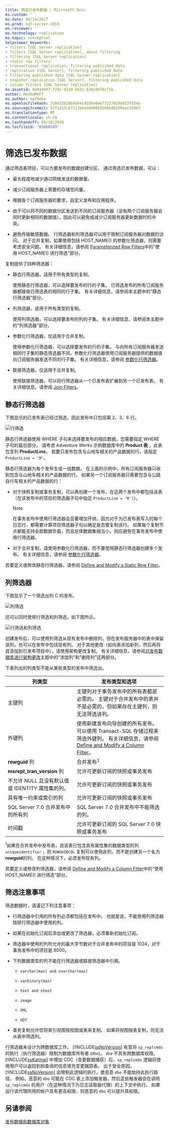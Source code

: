 ```yaml
---
title: 筛选已发布数据 | Microsoft Docs
ms.custom: ''
ms.date: 06/14/2017
ms.prod: sql-server-2014
ms.reviewer: ''
ms.technology: replication
ms.topic: conceptual
helpviewer_keywords:
- filters [SQL Server replication]
- filters [SQL Server replication], about filtering
- filtering [SQL Server replication]
- static row filters
- transactional replication, filtering published data
- replication [SQL Server], filtering published data
- filtering published data [SQL Server replication]
- snapshot replication [SQL Server], filtering published data
- column filters [SQL Server replication]
ms.assetid: 8a914947-72dc-4119-b631-b39c8070c71b
author: MashaMSFT
ms.author: mathoma
ms.openlocfilehash: 310e32b2804664c4189e8e677227018d853f934a
ms.sourcegitcommit: 57f1d15c67113bbadd40861b886d6929aacd3467
ms.translationtype: MT
ms.contentlocale: zh-CN
ms.lasthandoff: 06/18/2020
ms.locfileid: "85060549"
---
```

# <a name="filter-published-data"></a>筛选已发布数据
  通过筛选表项目，可以为要发布的数据创建分区。 通过筛选已发布数据，可以：  
  
-   最大程度地减少通过网络发送的数据量。  
  
-   减少订阅服务器上需要的存储空间量。  
  
-   根据各个订阅服务器的要求，自定义发布和应用程序。  
  
-   由于可以将不同的数据分区发送到不同的订阅服务器（没有两个订阅服务器会同时更新相同的数据值），因此可以避免或减少订阅服务器更新数据时的冲突。  
  
-   避免传输敏感数据。 行筛选器和列筛选器可以用于限制订阅服务器对数据的访问。 对于合并复制，如果使用包括 HOST_NAME() 的参数化筛选器，则需要考虑安全问题。 有关详细信息，请参阅 [Parameterized Row Filters](../merge/parameterized-filters-parameterized-row-filters.md)中的“使用 HOST_NAME() 进行筛选”部分。  
  
 复制提供了四种筛选器：  
  
-   静态行筛选器，适用于所有类型的复制。  
  
     使用静态行筛选器，可以选择要发布的行的子集。 已筛选发布的所有订阅服务器都接收已筛选表的相同的行子集。 有关详细信息，请参阅本主题中的“静态行筛选器”部分。  
  
-   列筛选器，适用于所有类型的复制。  
  
     使用列筛选器，可以选择要发布的列的子集。 有关详细信息，请参阅本主题中的“列筛选器”部分。  
  
-   参数化行筛选器，仅适用于合并复制。  
  
     使用参数化行筛选器，可以选择要发布的行的子集。 与向所有订阅服务器发送相同行子集的静态筛选器不同，参数化行筛选器使用订阅服务器提供的数据值向订阅服务器发送不同的行子集。 有关详细信息，请参阅 [参数化行筛选器](../merge/parameterized-filters-parameterized-row-filters.md)。  
  
-   联接筛选器，仅适用于合并复制。  
  
     使用联接筛选器，可以将行筛选器从一个已发布表扩展到另一个已发布表。 有关详细信息，请参阅 [Join Filters](../merge/join-filters.md)。  
  
## <a name="static-row-filters"></a>静态行筛选器  
 下图显示的已发布表已经过筛选，因此发布中只包括第 2、3、6 行。  
  
 ![行筛选](../media/repl-16.gif "行筛选")  
  
 静态行筛选器使用 WHERE 子句来选择要发布的相应数据，您需要指定 WHERE 子句的最后部分。 请考虑 Adventure Works 示例数据库中的 **Product 表** ，此表包含列 **ProductLine**。 若要只发布包含与山地车相关的产品数据的行，请指定 `ProductLine = 'M'`。  
  
 静态行筛选器为每个发布生成一组数据。 在上面的示例中，所有订阅服务器只收到包含与山地车相关的产品数据的行。 如果另一个订阅服务器只需要包含与公路自行车相关的产品数据的行：  
  
-   对于快照复制或事务复制，可以再创建一个发布，在这两个发布中都包括该表（在该发布中的项目的筛选器子句中指定 `ProductLine = 'R')`）。  
  
    > [!NOTE]  
    >  在事务发布中使用行筛选器会显著增加开销，因为对于为已发布表写入的每个日志行，都需要计算项目筛选器子句以确定是否要复制该行。 如果每个复制节点都能支持全部数据负载，而且总体数据集相当小，则应避免在事务发布中使用行筛选器。  
  
-   对于合并复制，请使用参数化行筛选器，而不要使用静态行筛选器创建多个发布。 有关详细信息，请参阅 [参数化行筛选器](../merge/parameterized-filters-parameterized-row-filters.md)。  
  
 若要定义或修改静态行筛选器，请参阅 [Define and Modify a Static Row Filter](define-and-modify-a-static-row-filter.md)。  
  
## <a name="column-filters"></a>列筛选器  
 下图显示了一个筛选出列 C 的发布。  
  
 ![列筛选](../media/repl-17.gif "列筛选")  
  
 还可以同时使用行筛选和列筛选，如下图所示。  
  
 ![行筛选和列筛选](../media/repl-18.gif "行筛选和列筛选")  
  
 创建发布后，可以使用列筛选从现有发布中删除列，但在发布服务器中的表中保留该列，也可以在发布中包括现有列。 对于其他更改（如向表添加新列，然后再将其添加到已发布项目中），请使用架构更改复制。 有关详细信息，请参阅[对发布数据库进行架构更改](make-schema-changes-on-publication-databases.md)主题中的“添加列”和“删除列”这两部分。  
  
 下表列出的列类型不能从某些类型的发布中筛选出。  
  
|列类型|发布类型和选项|  
|-----------------|-------------------------------------|  
|主键列|主键列对于事务发布中的所有表都是必需的。 主键对于合并发布中的表并不是必需的，但如果存在主键列，则无法筛选该列。|  
|外键列|使用新建发布向导创建的所有发布。 可以使用 Transact-SQL 存储过程来筛选外键列。 有关详细信息，请参阅 [Define and Modify a Column Filter](define-and-modify-a-column-filter.md)。|  
|**rowguid** 列|合并发布<sup>1</sup>|  
|**msrepl_tran_version** 列|允许可更新订阅的快照或事务发布|  
|不允许 NULL 且没有默认值或 IDENTITY 属性集的列。|允许可更新订阅的快照或事务发布|  
|具有唯一约束或索引的列|允许可更新订阅的快照或事务发布|  
|SQL Server 7.0 合并发布中的所有列|SQL Server 7.0 合并发布中不能筛选的列。|  
|时间戳|允许可更新订阅的 SQL Server 7.0 快照或事务发布|  
  
 <sup>1</sup>如果在合并发布中发布表，且该表已包含具有属性集的数据类型的列 `uniqueidentifier` ，则 `ROWGUIDCOL` 复制可以使用此列，而不是创建另一个名为**rowguid**的列。 在这种情况下，必须发布现有列。  
  
 若要定义或修改列筛选器，请参阅 [Define and Modify a Column Filter](define-and-modify-a-column-filter.md)中的“使用 HOST_NAME() 进行筛选”部分。  
  
## <a name="filtering-considerations"></a>筛选注意事项  
 筛选数据时，请谨记下列注意事项：  
  
-   行筛选器中引用的所有列必须都包括在发布中。 也就是说，不能使用列筛选器排除行筛选器中使用的列。  
  
-   如果在初始化订阅后添加或更改了筛选器，必须重新初始化订阅。  
  
-   筛选器中使用的列所允许的最大字节数对于合并发布中的项目是 1024，对于事务发布中的项目是 8000。  
  
-   下列数据类型的列不能在行筛选器或联接筛选器中引用。  
  
    -   `varchar(max) and nvarchar(max)`  
  
    -   `varbinary(max)`  
  
    -   `text and ntext`  
  
    -   `image`  
  
    -   `XML`  
  
    -   `UDT`  
  
-   事务复制允许您将索引视图按视图或表来复制。 如果将视图按表复制，则无法从表中筛选列。  
  
 行筛选器未设计为跨数据库工作。 [!INCLUDE[ssNoVersion](../../../includes/ssnoversion-md.md)] 有意将 `sp_replcmds` 的执行（执行筛选器）限制为数据库所有者 (`dbo`)。 `dbo` 不具有跨数据库权限。 [!INCLUDE[ssKatmai](../../../includes/sskatmai-md.md)] 中增加 CDC（变更数据捕获）后，`sp_replcmds` 逻辑将使用用户可以返回到和查询的信息填充变更跟踪表。 出于安全原因， [!INCLUDE[ssNoVersion](../../../includes/ssnoversion-md.md)] 会限制此逻辑的执行，使恶意 `dbo` 不能劫持此执行路径。 例如，恶意的 `dbo` 可能在 CDC 表上添加触发器，然后这些触发器会在调用 `sp_replcmds` 的用户（在这种情况下为日志读取器代理）的上下文中执行。  如果运行该代理所用的帐户具有更高权限，则恶意的 `dbo` 可以提升其权限。  
  
## <a name="see-also"></a>另请参阅  
 [发布数据和数据库对象](publish-data-and-database-objects.md)  
  
  
